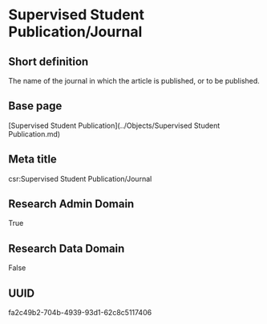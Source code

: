 # Supervised Student Publication/Journal
## Short definition
The name of the journal in which the article is published, or to be published.
## Base page
[Supervised Student Publication](../Objects/Supervised Student Publication.md)
## Meta title
csr:Supervised Student Publication/Journal
## Research Admin Domain
True
## Research Data Domain
False
## UUID
fa2c49b2-704b-4939-93d1-62c8c5117406
